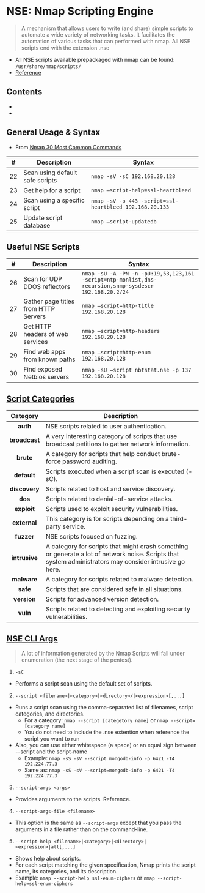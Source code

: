 # NSE: Nmap Scripting Engine
> A mechanism that allows users to write (and share) simple scripts to automate a wide variety of networking tasks. It facilitates the automation of various tasks that can performed with nmap. All NSE scripts end with the extension .nse

- All NSE scripts available prepackaged with nmap can be found: `/usr/share/nmap/scripts/`
- [Reference](https://nmap.org/nsedoc/scripts/)

## Contents
- [](#)
- [](#)

## 







## General Usage & Syntax
- From [Nmap 30 Most Common Commands](nmap_common.md#nmap-scripting-engine)

|  #  | Description | Syntax |
| :-: | ----------- | ------ |
| 22 | Scan using default safe scripts| `nmap -sV -sC 192.168.20.128` |
| 23 | Get help for a script| `nmap –script-help=ssl-heartbleed` |
| 24 | Scan using a specific script| `nmap -sV -p 443 -script=ssl-heartbleed 192.168.20.133` |
| 25 | Update script database| `nmap –script-updatedb` |

## Useful NSE Scripts

|  #  | Description | Syntax |
| :-: | ----------- | ------ |
| 26 | Scan for UDP DDOS reflectors| `nmap -sU -A -PN -n -pU:19,53,123,161 -script=ntp-monlist,dns-recursion,snmp-sysdescr 192.168.20.2/24` |
| 27 | Gather page titles from HTTP Servers| `nmap –script=http-title 192.168.20.128` |
| 28 | Get HTTP headers of web services| `nmap –script=http-headers 192.168.20.128` |
| 29 | Find web apps from known paths| `nmap –script=http-enum 192.168.20.128` |
| 30 | Find exposed Netbios servers| `nmap -sU –script nbtstat.nse -p 137 192.168.20.128` |

## [Script Categories](https://subscription.packtpub.com/book/networking-and-servers/9781782168317/1/ch01lvl1sec11/script-categories)

|  Category  | Description |
| :--------: | ----------- |
|  **auth**  | NSE scripts related to user authentication. |
|  **broadcast**  | A very interesting category of scripts that use broadcast petitions to gather network information. |
|  **brute**  | A category for scripts that help conduct brute-force password auditing. |
|  **default**  | Scripts executed when a script scan is executed (-sC). |
|  **discovery**  | Scripts related to host and service discovery. |
|  **dos**  | Scripts related to denial-of-service attacks. |
|  **exploit**  | Scripts used to exploit security vulnerabilities. |
|  **external**  | This category is for scripts depending on a third-party service. |
|  **fuzzer**  | NSE scripts focused on fuzzing. |
|  **intrusive**  | A category for scripts that might crash something or generate a lot of network noise. Scripts that system administrators may consider intrusive go here. |
|  **malware**  | A category for scripts related to malware detection. |
|  **safe**  | Scripts that are considered safe in all situations. |
|  **version**  | Scripts for advanced version detection. |
|  **vuln**  | Scripts related to detecting and exploiting security vulnerabilities. |

## [NSE CLI Args](https://nmap.org/book/man-nse.html)
> A lot of information generated by the Nmap Scripts will fall under enumeration (the next stage of the pentest). 

1. `-sC`
- Performs a script scan using the default set of scripts.

2. `--script <filename>|<category>|<directory>/|<expression>[,...]`
- Runs a script scan using the comma-separated list of filenames, script categories, and directories.
  - For a category: `nmap --script [categetory name]` or `nmap --script=[category name]`
  - You do not need to include the .nse extention when reference the script you want to run
- Also, you can use either whitespace (a space) or an equal sign between --script and the script-name
  - Example: `nmap -sS -sV --script mongodb-info -p 6421 -T4 192.224.77.3`
  - Same as: `nmap -sS -sV --script=mongodb-info -p 6421 -T4 192.224.77.3`

3. `--script-args <args>`
- Provides arguments to the scripts. Reference.

4. `--script-args-file <filename>`
- This option is the same as `--script-args` except that you pass the arguments in a file rather than on the command-line.

5. `--script-help <filename>|<category>|<directory>|<expression>|all[,...]`
- Shows help about scripts. 
- For each script matching the given specification, Nmap prints the script name, its categories, and its description. 
- Example: `nmap --script-help ssl-enum-ciphers` or `nmap --script-help=ssl-enum-ciphers`




